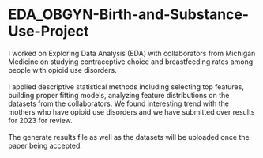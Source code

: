 # EDA_OBGYN-Birth-and-Substance-Use-Project

I worked on Exploring Data Analysis (EDA) with collaborators from Michigan Medicine on studying contraceptive choice and breastfeeding rates among people with opioid use disorders.
<br/><br/>
I applied descriptive statistical methods including selecting top features, building proper fitting models, analyzing feature distributions on the datasets from the collaborators. We found interesting trend with the mothers who have opioid use disorders and we have submitted over results for 2023 for review.
<br/><br/>
The generate results file as well as the datasets will be uploaded once the paper being accepted.

